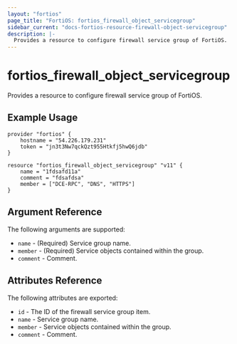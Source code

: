 ```yaml
---
layout: "fortios"
page_title: "FortiOS: fortios_firewall_object_servicegroup"
sidebar_current: "docs-fortios-resource-firewall-object-servicegroup"
description: |-
  Provides a resource to configure firewall service group of FortiOS.
---
```


# fortios_firewall_object_servicegroup
Provides a resource to configure firewall service group of FortiOS.

## Example Usage
```hcl
provider "fortios" {
	hostname = "54.226.179.231"
	token = "jn3t3Nw7qckQzt955Htkfj5hwQ6jdb"	
}

resource "fortios_firewall_object_servicegroup" "v11" {
	name = "1fdsafd11a"
	comment = "fdsafdsa"
	member = ["DCE-RPC", "DNS", "HTTPS"]
}
```

## Argument Reference
The following arguments are supported:

* `name` - (Required) Service group name.
* `member` - (Required) Service objects contained within the group.
* `comment` - Comment.

## Attributes Reference
The following attributes are exported:

* `id` - The ID of the firewall service group item.
* `name` - Service group name.
* `member` - Service objects contained within the group.
* `comment` - Comment.

